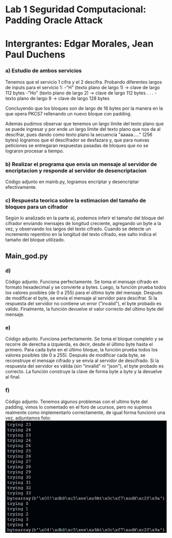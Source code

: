# Lab 1 Seguridad Computacional: Padding Oracle Attack
# Intergrantes: Edgar Morales, Jean Paul Duchens

### a) Estudio de ambos servicios
Tenemos que el servicio 1 cifra y el 2 descifra.
Probando diferentes largos de inputs para el servicio 1:
-"H" (texto plano de largo 1) -> clave de largo 112 bytes
-"Ho" (texto plano de largo 2) -> clave de largo 112 bytes
.
.
.
-texto plano de largo 9 -> clave de largo 128 bytes

Concluyendo que los bloques son de largo de 16 bytes por la manera en la que opera PKCS7 rellenando un nuevo bloque con padding.

Además pudimos observar que tenemos un largo límite del texto plano que se puede ingresar y por ende un largo límite del texto plano que nos da al descifrar, pues dando como texto plano la secuencia "aaaaa....." (256 bytes) logramos que el descifrador se desfazara y, que para nuevas peticiones se entregaran respuestas pasadas de bloques que no se lograron procesar a tiempo.

### b) Realizar el programa que envia un mensaje al servidor de encriptacion y responde al servidor de desencriptacion
Código adjunto en mainb.py, logramos encriptar y desencriptar efectivamente.

### c) Respuesta teorica sobre la estimacion del tamaño de bloques para un cifrador
Según lo analizado en la parte a), podemos inferir el tamaño del bloque del cifrador enviando mensajes de longitud creciente, agregando un byte a la vez, y observando los largos del texto cifrado. Cuando se detecte un incremento repentino en la longitud del texto cifrado, ese salto indica el tamaño del bloque utilizado.

## Main_god.py
### d) 
Código adjunto. Funciona perfectamente.
Se toma el mensaje cifrado en formato hexadecimal y se convierte a bytes. Luego, la función prueba todos los valores posibles (de 0 a 255) para el último byte del mensaje. Después de modificar el byte, se envía el mensaje al servidor para descifrar. Si la respuesta del servidor no contiene un error ("invalid"), el byte probado es válido. Finalmente, la función devuelve el valor correcto del último byte del mensaje.

### e) 
Código adjunto. Funciona perfectamente.
Se toma el bloque completo y se recorre de derecha a izquierda, es decir, desde el último byte hasta el primero. Para cada byte en el último bloque, la función prueba todos los valores posibles (de 0 a 255). Después de modificar cada byte, se reconstruye el mensaje cifrado y se envía al servidor de descifrado. Si la respuesta del servidor es válida (sin "invalid" ni "json"), el byte probado es correcto. La función construye la clave de forma byte a byte y la devuelve al final.

### f) 
Código adjunto. Tenemos algunos problemas con el ultimo byte del padding, vimos lo comentado en el foro de ucursos, pero no supimos realmente como implementarlo correctamente, de igual forma funcionó una vez, adjuntamos foto: ![descifrado de la llave](image.png)
